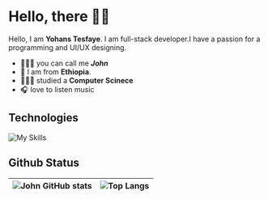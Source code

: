 # Hello, there 👋🏼

Hello, I am **Yohans Tesfaye**. I am full-stack developer.I have a passion for a programming and UI/UX designing.

- 💂🏼‍♂️ you can call me _**John**_
- 📍 I am from **Ethiopia**.  
- 👨🏼‍🎓 studied a **Computer Scinece**
- 🎧 love to listen music

## Technologies

![My Skills](https://skillicons.dev/icons?i=js,html,css,sass,java,php,py,sqlite,mysql,flutter,md,vscode&theme=light)


## Github Status

| ![John GitHub stats](https://github-readme-stats.vercel.app/api?username=yohanstesfaye&show_icons=true&count_private=true&hide=contribs&hide_title=true&icon_color=55bb55&hide_border=true) | ![Top Langs](https://github-readme-stats.vercel.app/api/top-langs/?username=yohanstesfaye&layout=compact&hide_border=true&title_color=242424) |
| :-: | :-: |
